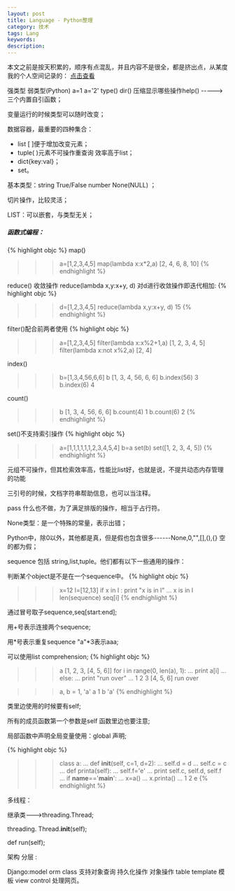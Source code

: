 ```yaml
---
layout: post
title: Language - Python整理
category: 技术
tags: Lang
keywords:
description:
---
```


本文之前是按天积累的，顺序有点混乱，并且内容不是很全，都是挤出点，从某度我的个人空间记录的：
<a href="http://hi.baidu.com/wenjiashe521/item/8579f2bd2f99454dba0e1243">点击查看</a>

强类型 弱类型(Python) a=1 a='2' type() dir() 压缩显示哪些操作help()  -----> 三个内置自引函数； 

变量运行的时候类型可以随时改变；

数据容器，最重要的四种集合：

* list [ ]便于增加改变元素；
* tuple( )元素不可操作重查询 效率高于list；
* dict{key:val}；
* set。

基本类型：string True/False number None(NULL) ；

切片操作，比较灵活；

LIST：可以嵌套，与类型无关；

##### 函数式编程：
{% highlight objc %}
map()
>>>a=[1,2,3,4,5]
>>> map(lambda x:x*2,a)
[2, 4, 6, 8, 10]
{% endhighlight %}

reduce() 收敛操作 reduce(lambda x,y:x+y, d) 对d进行收敛操作即迭代相加:
{% highlight objc %}
>>>d=[1,2,3,4,5]
>>> reduce(lambda x,y:x+y, d)
15
{% endhighlight %}

filter()配合前两者使用
{% highlight objc %}
>>>a=[1,2,3,4,5]
>>> filter(lambda x:x%2+1,a)
[1, 2, 3, 4, 5]
>>> filter(lambda x:not x%2,a)
[2, 4]

index()
>>> b=[1,3,4,56,6,6]
>>> b
[1, 3, 4, 56, 6, 6]
>>> b.index(56)
3
>>> b.index(6)
4

count()
>>> b
[1, 3, 4, 56, 6, 6]
>>> b.count(4)
1
>>> b.count(6)
2
{% endhighlight %}

set()不支持索引操作
{% highlight objc %}
>>> a=[1,1,1,1,1,1,2,3,4,5,4]
>>> b=a
>>> set(b)
set([1, 2, 3, 4, 5])
{% endhighlight %}

元组不可操作，但其检索效率高，性能比list好，也就是说，不提共动态内存管理的功能

三引号的时候，文档字符串帮助信息，也可以当注释。

pass 什么也不做，为了满足排版的操作，相当于占行符。

None类型：是一个特殊的常量，表示出错；

Python中，除0以外，其他都是真，但是假也包含很多------None,0,"",[],(),{} 空的都为假；

sequence 包括 string,list,tuple。他们都有以下一些通用的操作：

判断某个object是不是在一个sequence中。
{% highlight objc %}
>>> x=12
>>> l=[12,13]
>>> if x in l : print "x is in l"
... 
x is in l
len(sequence)
seq[i]
{% endhighlight %}

通过冒号取子sequence,seq[start:end];

用+号表示连接两个sequence;

用*号表示重复sequence "a"*3表示aaa;

可以使用list comprehension;
{% highlight objc %}
>>> a
[1, 2, 3, [4, 5, 6]]
>>> for i in range(0, len(a), 1):
...     print a[i]
... else:
...     print "run over"
... 
1
2
3
[4, 5, 6]
run over

>>> a, b = 1, 'a'
>>> a
1
>>> b
'a'
{% endhighlight %}

类里边使用的时候要有self;

所有的成员函数第一个参数是self 函数里边也要注意;

局部函数中声明全局变量使用：global 声明;

{% highlight objc %}
>>> class a:
...     def __init__(self, c=1, d=2):
...             self.d = d
...             self.c = c
...     def printa(self):
...             self.f='e'
...             print self.c, self.d, self.f
... 
>>> if __name__=='__main__':
...     x=a()
...     x.printa()
... 
1 2 e
{% endhighlight %}

多线程：

继承类--->threading.Thread;

threading. Thread.__init__(self);

def run(self);
    
架构 分层 :

Django:model orm class 支持对象查询 持久化操作 对象操作 table template 模板 view control 处理网页。

